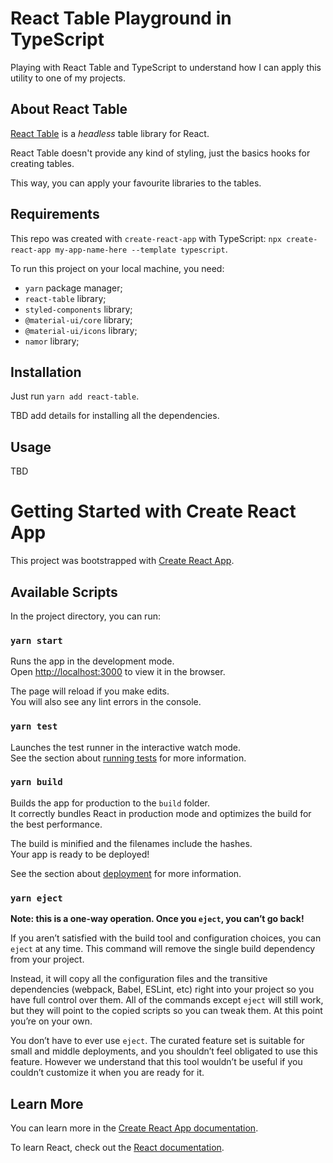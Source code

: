 # React Table Playground in TypeScript
Playing with React Table and TypeScript to understand how I can apply this utility to one of my projects.

## About React Table
[React Table](https://react-table.tanstack.com/) is a *headless* table library for React.

React Table doesn't provide any kind of styling, just the basics hooks for creating tables.

This way, you can apply your favourite libraries to the tables.

## Requirements
This repo was created with `create-react-app` with TypeScript: `npx create-react-app my-app-name-here --template typescript`.

To run this project on your local machine, you need:
* `yarn` package manager;
* `react-table` library;
* `styled-components` library;
* `@material-ui/core` library;
* `@material-ui/icons` library;
* `namor` library;

## Installation
Just run `yarn add react-table`.

TBD add details for installing all the dependencies.

## Usage
TBD

# Getting Started with Create React App

This project was bootstrapped with [Create React App](https://github.com/facebook/create-react-app).

## Available Scripts

In the project directory, you can run:

### `yarn start`

Runs the app in the development mode.\
Open [http://localhost:3000](http://localhost:3000) to view it in the browser.

The page will reload if you make edits.\
You will also see any lint errors in the console.

### `yarn test`

Launches the test runner in the interactive watch mode.\
See the section about [running tests](https://facebook.github.io/create-react-app/docs/running-tests) for more information.

### `yarn build`

Builds the app for production to the `build` folder.\
It correctly bundles React in production mode and optimizes the build for the best performance.

The build is minified and the filenames include the hashes.\
Your app is ready to be deployed!

See the section about [deployment](https://facebook.github.io/create-react-app/docs/deployment) for more information.

### `yarn eject`

**Note: this is a one-way operation. Once you `eject`, you can’t go back!**

If you aren’t satisfied with the build tool and configuration choices, you can `eject` at any time. This command will remove the single build dependency from your project.

Instead, it will copy all the configuration files and the transitive dependencies (webpack, Babel, ESLint, etc) right into your project so you have full control over them. All of the commands except `eject` will still work, but they will point to the copied scripts so you can tweak them. At this point you’re on your own.

You don’t have to ever use `eject`. The curated feature set is suitable for small and middle deployments, and you shouldn’t feel obligated to use this feature. However we understand that this tool wouldn’t be useful if you couldn’t customize it when you are ready for it.

## Learn More

You can learn more in the [Create React App documentation](https://facebook.github.io/create-react-app/docs/getting-started).

To learn React, check out the [React documentation](https://reactjs.org/).
